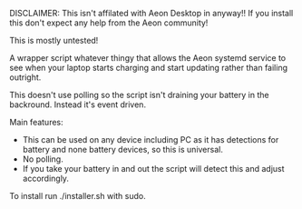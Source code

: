 DISCLAIMER: This isn't affilated with Aeon Desktop in anyway!! If you install this don't expect any help from the Aeon community!

This is mostly untested!

A wrapper script whatever thingy that allows the Aeon systemd service to see when your laptop starts charging and start updating rather than failing outright.

This doesn't use polling so the script isn't draining your battery in the backround. Instead it's event driven.

Main features:
 
 - This can be used on any device including PC as it has detections for battery and none battery devices, so this is universal.
 - No polling.
 - If you take your battery in and out the script will detect this and adjust accordingly.

To install run ./installer.sh with sudo.
